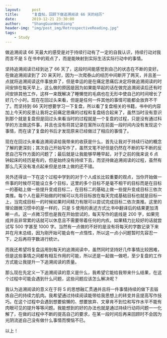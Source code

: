 ```yaml
---
layout:     post
title:      "复盘帖，回顾下做追溯阅读 66 天的经历"
date:       2019-12-21 23:30:00
author:     "ShangGuanWenXiong"
header-img: "img/post_img/RetrospectiveReading.jpg"
tags:
    - Study
---
```


做追溯阅读 66 天最大的感受是对于持续行动有了一定的自我认识，持续行动对我而言不是 S 在书中的观点了，而是能映射到实际生活实际行动中的事情。

坚持追溯阅读已经到达了 66 天了，这段时间能感觉到自己的状态在不断的变好。在做追溯阅读到了 20 来天时，因为一次爬泰山的经历中间断开了两天，并且差一点就将追溯阅读这件事放弃了，但是幸运的是在痛定思痛后决定将做追溯阅读的时间安排在每天早上，这么做的原因是因为如果能早起的话在做完追溯阅读后还有时间安排其他工作，这样一来既解决了睡懒觉的毛病也在无形中使自己的时间增长了好几个小时。现在在回过头来看，但是是任何一件其他的事情可能都会放弃不干了。而坚持到 66 天时想要学习一下复盘，所以看了复盘相关的书籍，书中的内容加上今天的反思让我将之前痛定思痛的过程和复盘结合起来了，虽然当时没有意识到那个就是复盘但是回过头来看当时的过程就是一个复盘的过程，只是没有通过科学的方法做这件事，并且也没有将其记录在案所以在前面一段时间内没有发现这个事情，而在读了复盘的书后才发现原来已经做过了相应的事情了。

现在在回过头来看追溯阅读给我带来的收获是什么，首先让我对于持续行动的概念了解的更深刻；其次自己开始写作了，虽然文笔不好但是仍然在不断的写不断的反思自己写作方面的问题了；最后就是让我能够早睡早起，对于之前的我来说 6 点钟起床的经历是有的，但是始终没有持续下去，而坚持做追溯阅读的过程，虽然有那么几天没有准点起来但是总体上做的还不错。

另外还得谈一下在这个过程中学到的对于个人成长比较重要的观点，当你开始做一件事的时候尽可能设立多个目标，这里的多个目标不是毫不相干的目标而是在目标一的基础上做一些提升变成目标二，在目标二的基础上做一些提升变成目标三依次类推。每个人在最开始做的时候可以先将目标放在每天完成基础目标也就是目标一上，当完成目标一的时候如果时间精力有限可以尝试完成目标二依次类推。这里的理论跟微习惯中的是一样的，只是 S 使用的表述方式比书中翻译后的结果更加清晰一点。这一点微习惯也是我在开始尝试的，每天写作的底线是 200 字，如果完成并且非常累的话就可以休息且不需要带着任何的内疚。如果精力比较好的话就尝试写 500 字甚至 1000 字。当然有一点做的不好的是没有将每天的字数记录下来并在月末总结，因为刚开始可能会有一点惰性，所以这一点小问题暂时先容忍一下，之后再将字数进行统计。

而我还希望将复盘运用到每天的追溯阅读中，虽然同时坚持好几件事情比较困难，但是这些事情之间都有相互作用的可能，所以还是一起做一做吧，至少复盘的工作方式能让我提升一下追溯阅读的质量。

那么现在先定义一下追溯阅读的意义是什么，我希望它能给我带来什么结果，在这个过程中可能会遇到什么问题，这些问题应该怎么解决呢？

我认为追溯阅读的意义在于将 S 的思想融汇贯通并且将一件事情持续的做下去锻炼自己的持续力肌肉。我希望通过持续阅读能带给我思想上的转变并且提高写作技巧。在这个过程中会遇到想要偷懒的、想要放弃、文章肯不到位和写作水平不能有肉眼可见的提升等等问题。我能想到的好的办法也就是通过持续行动将问题一一化解了，在做的过程中不断的提高自己的要求，在某一段时间后再来回顾时不会因为光阴流逝自己没有做什么事情而懊恼不已。

以上！
